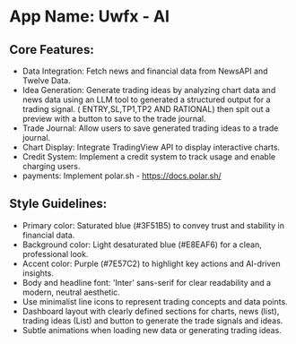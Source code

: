 # **App Name**: Uwfx - AI

## Core Features:

- Data Integration: Fetch news and financial data from NewsAPI and Twelve Data.
- Idea Generation: Generate trading ideas by analyzing chart data and news data using an LLM tool to generated a structured output for a trading signal. ( ENTRY,SL,TP1,TP2 AND RATIONAL) then spit out a preview with a button to save to the trade journal.
- Trade Journal: Allow users to save generated trading ideas to a trade journal.
- Chart Display: Integrate TradingView API to display interactive charts.
- Credit System: Implement a credit system to track usage and enable charging users.
- payments: Implement polar.sh - https://docs.polar.sh/

## Style Guidelines:

- Primary color: Saturated blue (#3F51B5) to convey trust and stability in financial data.
- Background color: Light desaturated blue (#E8EAF6) for a clean, professional look.
- Accent color: Purple (#7E57C2) to highlight key actions and AI-driven insights.
- Body and headline font: 'Inter' sans-serif for clear readability and a modern, neutral aesthetic.
- Use minimalist line icons to represent trading concepts and data points.
- Dashboard layout with clearly defined sections for charts, news (list), trading ideas (List) and button to generate the trade signals and ideas.
- Subtle animations when loading new data or generating trading ideas.